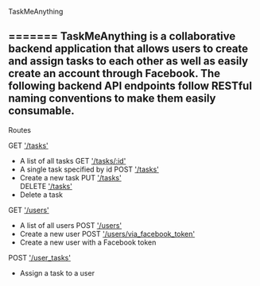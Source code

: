 TaskMeAnything

=======
**TaskMeAnything is a collaborative backend application that allows users to create and assign tasks to each other as well as easily create an account through Facebook. The following backend API endpoints follow RESTful naming conventions to make them easily consumable.**
----


Routes

GET ['/tasks'](docs/get_tasks.md)<br />
* A list of all tasks
GET ['/tasks/:id'](docs/get_tasks_id.md)<br />
* A single task specified by id
POST ['/tasks'](docs/post_tasks.md)<br />
* Create a new task
PUT ['/tasks'](docs/put_tasks_id.md)<br />
DELETE ['/tasks'](docs/delete_tasks_id.md)<br />
* Delete a task

GET ['/users'](docs/get_users.md)<br />
* A list of all users
POST ['/users'](docs/post_users.md)<br />
* Create a new user
POST ['/users/via_facebook_token'](docs/post_users_via_facebook_token.md)<br />
* Create a new user with a Facebook token

POST ['/user_tasks'](docs/post_user_tasks.md)<br />
* Assign a task to a user
